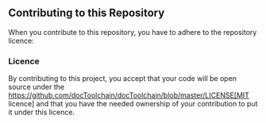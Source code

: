 ## Contributing to this Repository

When you contribute to this repository, you have to adhere to the repository licence:

### Licence

By contributing to this project, you accept that your code will be open source under the https://github.com/docToolchain/docToolchain/blob/master/LICENSE[MIT licence] and that you have the needed ownership of your contribution to put it under this licence. 
